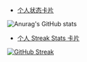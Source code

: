- [个人状态卡片](https://github.com/anuraghazra/github-readme-stats)

![Anurag's GitHub stats](https://github-readme-stats.vercel.app/api?username=GWen124&theme=graywhite&show_icons=true)



- [个人 Streak Stats 卡片](https://github-readme-streak-stats.herokuapp.com/demo/)

[![GitHub Streak](https://github-readme-streak-stats.herokuapp.com?user=GWen124&hide_border=true&date_format=%5BY.%5Dn.j)](https://github.com/GWen124)
